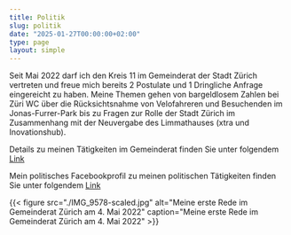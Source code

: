 ```yaml
---
title: Politik
slug: politik
date: "2025-01-27T00:00:00+02:00"
type: page
layout: simple
---
```


Seit Mai 2022 darf ich den Kreis 11 im Gemeinderat der Stadt Zürich vertreten und freue mich bereits 2 Postulate und 1 Dringliche Anfrage eingereicht zu haben. Meine Themen gehen von bargeldlosem Zahlen bei Züri WC über die Rücksichtsnahme von Velofahreren und Besuchenden im Jonas-Furrer-Park bis zu Fragen zur Rolle der Stadt Zürich im Zusammenhang mit der Neuvergabe des Limmathauses (xtra und Inovationshub).

Details zu meinen Tätigkeiten im Gemeinderat finden Sie unter folgendem [Link](https://www.gemeinderat-zuerich.ch/Mitglieder/Detailansicht-Mitglied?mid=226217ca-8da1-4053-8e96-e0945bd5940e)

Mein politisches Facebookprofil zu meinen politischen Tätigkeiten finden Sie unter folgendem [Link](https://www.facebook.com/profile.php?id=100076156174859)

{{< figure src="./IMG_9578-scaled.jpg" alt="Meine erste Rede im Gemeinderat Zürich am 4. Mai 2022" caption="Meine erste Rede im Gemeinderat Zürich am 4. Mai 2022" >}}